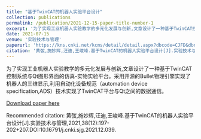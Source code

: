```yaml
---
title: "基于TwinCAT的机器人实验平台设计"
collection: publications
permalink: /publication/2021-12-15-paper-title-number-1
excerpt: '为了实现工业机器人实验教学的多元化发展与创新,文章设计了一种基于TwinCAT控制系统与Qt图形界面的仿真-实物实验平台。采用开源的Bullet物理引擎实现了机器人的三维显示,利用自动化设备规范（automation device specification,ADS）技术实现了TwinCAT平台与Qt之间的数据通信。'
date: 2021-07-15
venue: '实验技术与管理'
paperurl: 'https://kns.cnki.net/kcms/detail/detail.aspx?dbcode=CJFD&dbname=CJFDLAST2022&filename=SYJL202112039&uniplatform=NZKPT&v=525VnTYwx45VeuyoZpU9XjdcEpexBM_hMSmN7rt1tWe7fFHIMc8Im-SYSCyURKK7'
citation: '黄弢,施妙辉,汪迪,王峻峰.基于TwinCAT的机器人实验平台设计[J].实验技术与管理,2021,38(12):197-202+207.DOI:10.16791/j.cnki.sjg.2021.12.039.'
---
```

为了实现工业机器人实验教学的多元化发展与创新,文章设计了一种基于TwinCAT控制系统与Qt图形界面的仿真-实物实验平台。采用开源的Bullet物理引擎实现了机器人的三维显示,利用自动化设备规范（automation device specification,ADS）技术实现了TwinCAT平台与Qt之间的数据通信。

[Download paper here](https://kns.cnki.net/kcms/detail/detail.aspx?dbcode=CJFD&dbname=CJFDLAST2022&filename=SYJL202112039&uniplatform=NZKPT&v=525VnTYwx45VeuyoZpU9XjdcEpexBM_hMSmN7rt1tWe7fFHIMc8Im-SYSCyURKK7)

Recommended citation: 黄弢,施妙辉,汪迪,王峻峰.基于TwinCAT的机器人实验平台设计[J].实验技术与管理,2021,38(12):197-202+207.DOI:10.16791/j.cnki.sjg.2021.12.039.